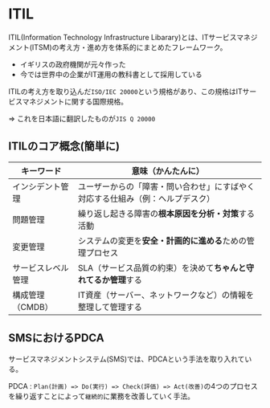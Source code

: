 # ITIL

ITIL(Information Technology Infrastructure Libarary)とは、ITサービスマネジメント(ITSM)の考え方・進め方を体系的にまとめたフレームワーク。

- イギリスの政府機関が元々作った
- 今では世界中の企業がIT運用の教科書として採用している

ITILの考え方を取り込んだ`ISO/IEC 20000`という規格があり、この規格はITサービスマネジメントに関する国際規格。

=> これを日本語に翻訳したものが`JIS Q 20000`

## ITILのコア概念(簡単に)

| キーワード         | 意味（かんたんに）                                                             |
|--------------------|--------------------------------------------------------------------------------|
| インシデント管理   | ユーザーからの「障害・問い合わせ」にすばやく対応する仕組み（例：ヘルプデスク） |
| 問題管理           | 繰り返し起きる障害の**根本原因を分析・対策**する活動                           |
| 変更管理           | システムの変更を**安全・計画的に進める**ための管理プロセス                     |
| サービスレベル管理 | SLA（サービス品質の約束）を決めて**ちゃんと守れてるか管理**する                |
| 構成管理（CMDB）   | IT資産（サーバー、ネットワークなど）の情報を整理して管理する                   |

## SMSにおけるPDCA

サービスマネジメントシステム(SMS)では、PDCAという手法を取り入れている。

PDCA : `Plan(計画) => Do(実行) => Check(評価) => Act(改善)`の4つのプロセスを繰り返すことによって`継続的`に業務を改善していく手法。

